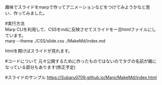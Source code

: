 趣味でスライドをmarpで作ってアニメーションなどをつけてみようかなと思い、作ってみました。

#実行方法
<br> Marp CLIを利用して、CSSをmdに反映させてスライドを一旦htmlファイルにしています。
<br> marp --theme ./CSS/slide.css ./MakeMd/index.md

htmlを開けばスライドが見れます。

#コードについて
元々公開するために作ったものではないのでタグの名前が雑になっている部分もあります(修正予定)

#スライドのサンプル
https://Subaru0709.github.io/Marp/MakeMd/index.html


